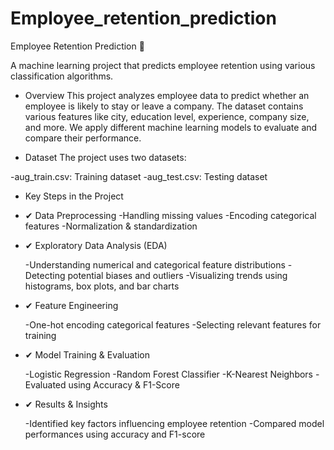 # Employee_retention_prediction
Employee Retention Prediction 🚀

A machine learning project that predicts employee retention using various classification algorithms.

* Overview
This project analyzes employee data to predict whether an employee is likely to stay or leave a company. The dataset contains various features like city, education level, experience, company size, and more. We apply different machine learning models to evaluate and compare their performance.

* Dataset
The project uses two datasets:

-aug_train.csv: Training dataset
-aug_test.csv: Testing dataset


* Key Steps in the Project


* ✔ Data Preprocessing
  -Handling missing values
  -Encoding categorical features
  -Normalization & standardization


* ✔ Exploratory Data Analysis (EDA)

  -Understanding numerical and categorical feature distributions
  -Detecting potential biases and outliers
  -Visualizing trends using histograms, box plots, and bar charts


* ✔ Feature Engineering

  -One-hot encoding categorical features
  -Selecting relevant features for training

* ✔ Model Training & Evaluation

  -Logistic Regression
  -Random Forest Classifier
  -K-Nearest Neighbors
  -Evaluated using Accuracy & F1-Score

* ✔ Results & Insights

    -Identified key factors influencing employee retention
    -Compared model performances using accuracy and F1-score
